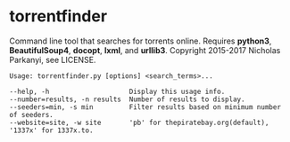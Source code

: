torrentfinder
=============
Command line tool that searches for torrents online. Requires **python3**, **BeautifulSoup4**, **docopt**,
**lxml**, and **urllib3**. Copyright 2015-2017 Nicholas Parkanyi, see LICENSE.

    Usage: torrentfinder.py [options] <search_terms>...

    --help, -h                    Display this usage info.
    --number=results, -n results  Number of results to display.
    --seeders=min, -s min         Filter results based on minimum number of seeders.
    --website=site, -w site       'pb' for thepiratebay.org(default), '1337x' for 1337x.to.
